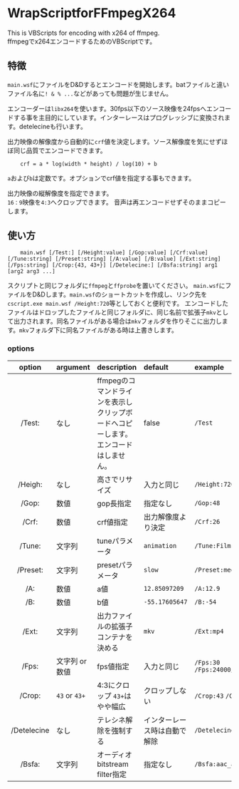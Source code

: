 # WrapScriptforFFmpegX264
This is VBScripts for encoding with x264 of ffmpeg.  
ffmpegでx264エンコードするためのVBScriptです。  

## 特徴
`main.wsf`にファイルをD&Dするとエンコードを開始します。batファイルと違いファイル名に`! & % ...`などがあっても問題が生じません。  

エンコーダーは`libx264`を使います。30fps以下のソース映像を24fpsへエンコードする事を主目的にしています。インターレースはプログレッシブに変換されます。detelecineも行います。

出力映像の解像度から自動的に`crf`値を決定します。ソース解像度を気にせずほぼ同じ品質でエンコードできます。
~~~
    crf = a * log(width * height) / log(10) + b
~~~
`a`および`b`は定数です。オプションでcrf値を指定する事もできます。

出力映像の縦解像度を指定できます。  
`16：9`映像を`4:3`へクロップできます。
音声は再エンコードせずそのままコピーします。

## 使い方
~~~
    main.wsf [/Test:] [/Height:value] [/Gop:value] [/Crf:value] [/Tune:string] [/Preset:string] [/A:value] [/B:value] [/Ext:string] [/Fps:string] [/Crop:{43, 43+}] [/Detelecine:] [/Bsfa:string] arg1 [arg2 arg3 ...] 
~~~
スクリプトと同じフォルダに`ffmpeg`と`ffprobe`を置いてください。
`main.wsf`にファイルをD&Dします。`main.wsf`のショートカットを作成し、リンク先を`cscript.exe main.wsf /Height:720`等としておくと便利です。
エンコードしたファイルはドロップしたファイルと同じフォルダに、同じ名前で拡張子`mkv`として出力されます。同名ファイルがある場合は`mkv`フォルダを作りそこに出力します。`mkv`フォルダ下に同名ファイルがある時は上書きします。

### options
| option | argument | description | default | example |
|:---:|:---|:---|:---|:---|
|/Test: |なし |ffmpegのコマンドラインを表示しクリップボードへコピーします。エンコードはしません。 |false |`/Test` |
|/Heigh: |なし |高さでリサイズ |入力と同じ |`/Height:720` |
|/Gop: |数値 |gop長指定 |指定なし |`/Gop:48` |
|/Crf: |数値 |crf値指定 |出力解像度より決定 |`/Crf:26` |
|/Tune: |文字列 |tuneパラメータ |`animation` |`/Tune:Film` |
|/Preset: |文字列 |presetパラメータ |`slow` |`/Preset:medium` |
|/A: |数値 |a値 |`12.85097209` |`/A:12.9` |
|/B: |数値 |b値 |`-55.17605647` |`/B:-54` |
|/Ext: |文字列 |出力ファイルの拡張子　コンテナを決める |`mkv` |`/Ext:mp4` |
|/Fps: |文字列 or 数値 |fps値指定 |入力と同じ |`/Fps:30` `/Fps:24000/1001` |
|/Crop: |`43` or `43+` |4:3にクロップ `43+`はやや幅広  |クロップしない |`/Crop:43` `/Crop:43+` |
|/Detelecine |なし |テレシネ解除を強制する  |インターレース時は自動で解除 |`/Detelecine` |
|/Bsfa: |文字列 |オーディオbitstream filter指定 |指定なし |`/Bsfa:aac_adtstoasc` |
